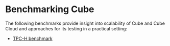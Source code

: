 # Benchmarking Cube

The following benchmarks provide insight into scalability of Cube and Cube Cloud
and approaches for its testing in a practical setting:

- [TPC-H benchmark][ref-tpch-benchmark]


[ref-tpch-benchmark]: /guides/benchmarks/tpch